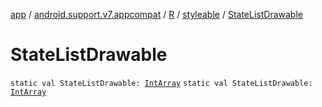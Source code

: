 [app](../../../index.md) / [android.support.v7.appcompat](../../index.md) / [R](../index.md) / [styleable](index.md) / [StateListDrawable](./-state-list-drawable.md)

# StateListDrawable

`static val StateListDrawable: `[`IntArray`](https://kotlinlang.org/api/latest/jvm/stdlib/kotlin/-int-array/index.html)
`static val StateListDrawable: `[`IntArray`](https://kotlinlang.org/api/latest/jvm/stdlib/kotlin/-int-array/index.html)